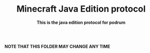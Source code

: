 <h1 align="center"><b>Minecraft Java Edition protocol</b></h1>
<p align="center"><b>This is the java edition protocol for podrum</b></p>
<br>
<br>
<p><b>NOTE THAT THIS FOLDER MAY CHANGE ANY TIME</b></p>

